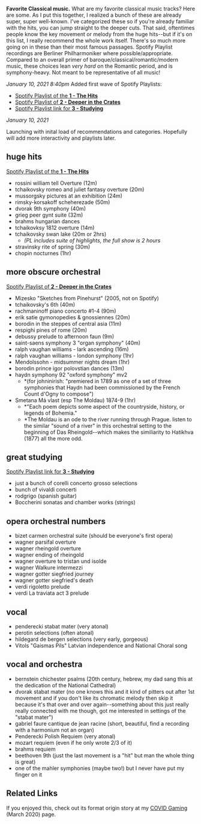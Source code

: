 **Favorite Classical music.** What are my favorite classical music tracks? Here are some. As I put this together, I realized a bunch of these are already super, super well-known. I've categorized these so if you're already familiar with the hits, you can jump straight to the deeper cuts. That said, oftentimes people know the key movement or melody from the huge hits--but if it's on this list, I really recommend the whole work itself. There's so much more going on in these than their most famous passages. Spotify Playlist recordings are Berliner Philharmoniker where possible/appropriate. Compared to an overall primer of baroque/classical/romantic/modern music, these choices lean *very hard* on the Romantic period, and is symphony-heavy. Not meant to be representative of all music!

*January 10, 2021 8:40pm*
Added first wave of Spotify Playlists:
* [Spotify Playlist of the **1 - The Hits**](https://www.google.com/url?q=https://open.spotify.com/playlist/1J0Ylt9qEUYryjQpyvKVRf?si%3D2jZy3iq4RqepNy58zblHUg&sa=D&source=hangouts&ust=1610412224048000&usg=AFQjCNEWqLLaY-5YiCN6nDMHz-JY3NIgLw) 
* [Spotify Playlist of **2 - Deeper in the Crates**](https://open.spotify.com/playlist/699zahUlVCfVF6plgDjSbX?si=BI_vQNmhSjy5Lz6qFtqKyA)
* [Spotify Playlist link for **3 - Studying**](https://open.spotify.com/playlist/1QMpNrxws9ut4yghbLTfF2?si=KaJqe8GBS66r36-LnrnwhQ)

*January 10, 2021*

Launching with inital load of recommendations and categories. Hopefully will add more interactivity and playlists later. 

## huge hits
[Spotify Playlist of the **1 - The Hits**](https://www.google.com/url?q=https://open.spotify.com/playlist/1J0Ylt9qEUYryjQpyvKVRf?si%3D2jZy3iq4RqepNy58zblHUg&sa=D&source=hangouts&ust=1610412224048000&usg=AFQjCNEWqLLaY-5YiCN6nDMHz-JY3NIgLw) 
* rossini william tell Overture (12m)
* tchaikovsky romeo and juliet fantasy overture (20m)
* mussorgsky pictures at an exhibition (24m)
* rimsky-korsakoff scheherezade (50m)
* dvorak 9th symphony (40m)
* grieg peer gynt suite (32m)
* brahms hungarian dances
* tchaikovksy 1812 overture (14m)
* tchaikovsky swan lake (20m or 2hrs)
  * *(PL includes suite of highlights, the full show is 2 hours*
* stravinsky rite of spring (30m)
* chopin nocturnes (1hr)


## more obscure orchestral
[Spotify Playlist of **2 - Deeper in the Crates**](https://open.spotify.com/playlist/699zahUlVCfVF6plgDjSbX?si=BI_vQNmhSjy5Lz6qFtqKyA)
* Mizesko "Sketches from Pinehurst" (2005, not on Spotify)
* tchaikovsky's 6th (40m)
* rachmaninoff piano concerto #1-4 (90m)
* erik satie gymonopedies & gnossiennes (20m)
* borodin in the steppes of central asia (11m)
* respighi pines of rome (20m)
* debussy prelude to afternoon faun (9m)
* saint-saens symphony 3 "organ symphony" (40m)
* ralph vaughan williams - lark ascending (16m)
* ralph vaughan williams - london symphony (1hr)
* Mendolssohn - midsummer nights dream (1hr)
* borodin prince igor polovstian dances (13m)
* haydn symphony 92 "oxford symphony" mv2
  * *(for johninirish: "premiered in 1789 as one of a set of three symphonies that Haydn had been commissioned by the French Count d'Ogny to compose")
* Smetana Má vlast (esp The Moldau) 1874-9 (1hr)
  * *"Each poem depicts some aspect of the countryside, history, or legends of Bohemia."
  * *The Moldau is an ode to the river running through Prague. listen to the similar "sound of a river" in this orchestral setting to the beginning of Das Rheingold--which makes the similiarity to Hatikhva (1877) all the more odd.

## great studying
[Spotify Playlist link for **3 - Studying**](https://open.spotify.com/playlist/1QMpNrxws9ut4yghbLTfF2?si=KaJqe8GBS66r36-LnrnwhQ)
* just a bunch of corelli concerto grosso selections
* bunch of vivaldi concerti
* rodgrigo (spanish guitar)
* Boccherini sonatas and chamber works (strings)

## opera orchestral numbers
* bizet carmen orchestral suite (should be everyone's first opera)
* wagner parsifal overture
* wagner rheingold overture
* wagner ending of rheingold
* wagner overture to tristan und isolde
* wagner Walkure intermezzi
* wagner gotter siegfried journey
* wagner gotter siegfried's death
* verdi rigoletto prelude
* verdi La traviata act 3 prelude

## vocal
* penderecki stabat mater (very atonal)
* perotin selections (often atonal)
* hildegard de bergen selections (very early, gorgeous)
* Vitols "Gaismas Pils" Latvian independence and National Choral song

## vocal and orchestra
* bernstein chichester psalms (20th century, hebrew, my dad sang this at the dedication of the National Cathedral)
* dvorak stabat mater (no one knows this and it kind of pitters out after 1st movement and if you don't like its chromatic melody then skip it because it's that over and over again--something about this just really really connected with me though, got me interested in settings of the "stabat mater")
* gabriel faure cantique de jean racine (short, beautiful, find a recording with a harmonium not an organ)
* Penderecki Polish Requiem (very atonal)
* mozart requiem (even if he only wrote 2/3 of it)
* brahms requiem
* beethoven 9th (just the last movement is a "hit" but man the whole thing is great)
* one of the mahler symphonies (maybe two!) but I never have put my finger on it

## Related Links
If you enjoyed this, check out its format origin story at my [COVID Gaming](https://bsweezy.github.io/covidgaming) (March 2020) page.

